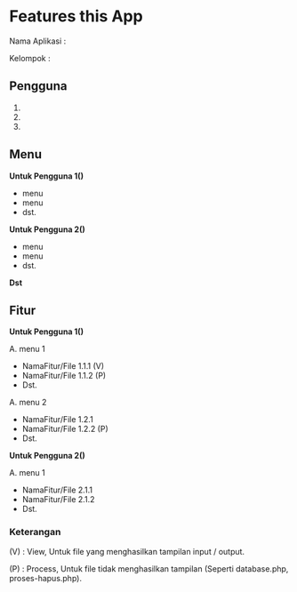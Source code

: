 # Features this App

Nama Aplikasi :

Kelompok :

## Pengguna

1.
2.
3.

## Menu

**Untuk Pengguna 1()**

- menu
- menu
- dst.

**Untuk Pengguna 2()**

- menu
- menu
- dst.

**Dst**

## Fitur

**Untuk Pengguna 1()**

A. menu 1

- NamaFitur/File 1.1.1 (V)
- NamaFitur/File 1.1.2 (P)
- Dst.

A. menu 2

- NamaFitur/File 1.2.1
- NamaFitur/File 1.2.2 (P)
- Dst.

**Untuk Pengguna 2()**

A. menu 1

- NamaFitur/File 2.1.1
- NamaFitur/File 2.1.2
- Dst.

### Keterangan

(V) : View, Untuk file yang menghasilkan tampilan input / output.

(P) : Process, Untuk file tidak menghasilkan tampilan (Seperti database.php, proses-hapus.php).
